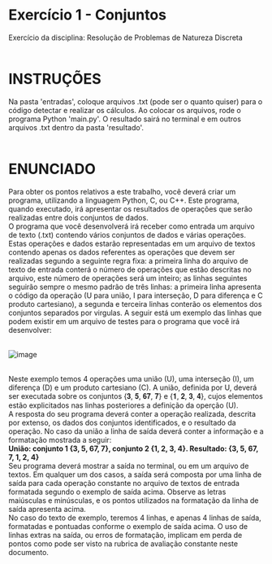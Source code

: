 # Exercício 1 - Conjuntos
Exercício da disciplina: Resolução de Problemas de Natureza Discreta<br><br>

<h1>INSTRUÇÕES</h1>
Na pasta 'entradas', coloque arquivos .txt (pode ser o quanto quiser) para o código detectar e realizar os cálculos. Ao colocar os arquivos, rode o programa Python 'main.py'. O resultado sairá no terminal e em outros arquivos .txt dentro da pasta 'resultado'.<br><br>

<h1>ENUNCIADO</h1>
Para obter os pontos relativos a este trabalho, você deverá criar um programa, utilizando a linguagem Python, C, ou C++. Este programa, quando executado, irá apresentar os resultados de operações que serão realizadas entre dois conjuntos de dados.<br>
O programa que você desenvolverá irá receber como entrada um arquivo de texto (.txt) contendo vários conjuntos de dados e várias operações. Estas operações e dados estarão representadas em um arquivo de textos contendo apenas os dados referentes as operações que devem ser realizadas segundo a seguinte regra fixa: a primeira linha do arquivo de texto de entrada conterá o número de operações que estão descritas no arquivo, este número de operações será um inteiro; as linhas seguintes seguirão sempre o mesmo padrão de três linhas: a primeira linha apresenta o código da operação (U para união, I para interseção, D para diferença e C produto cartesiano), a segunda e terceira linhas conterão os elementos dos conjuntos separados por virgulas. A seguir está um exemplo das linhas que podem existir em um arquivo de testes para o programa que você irá desenvolver:<br><br>

![image](https://github.com/user-attachments/assets/cb144a37-3597-4849-8716-0750f9dbb7e9)<br><br>

Neste exemplo temos 4 operações uma união (U), uma interseção (I), um diferença (D) e um produto cartesiano (C). A união, definida por U, deverá ser executada sobre os conjuntos {𝟑, 𝟓, 𝟔𝟕, 𝟕} e {𝟏, 𝟐, 𝟑, 𝟒}, cujos elementos estão explicitados nas linhas posteriores a definição da operção (U).<br>
A resposta do seu programa deverá conter a operação realizada, descrita por extenso, os dados dos conjuntos identificados, e o resultado da operação. No caso da união a linha de saída deverá conter a informação e a formatação mostrada a seguir:<br>
<b>União: conjunto 1 {3, 5, 67, 7}, conjunto 2 {1, 2, 3, 4}. Resultado: {3, 5, 67, 7, 1, 2, 4}</b><br>
Seu programa deverá mostrar a saída no terminal, ou em um arquivo de textos. Em qualquer um dos casos, a saída será composta por uma linha de saída para cada operação constante no arquivo de textos de entrada formatada segundo o exemplo de saída acima. Observe as letras maiúsculas e minúsculas, e os pontos utilizados na formatação da linha de saída apresenta acima. <br>
No caso do texto de exemplo, teremos 4 linhas, e apenas 4 linhas de saída, formatadas e pontuadas conforme o exemplo de saída acima. O uso de linhas extras na saída, ou erros de formatação, implicam em perda de pontos como pode ser visto na rubrica de avaliação constante neste documento.

